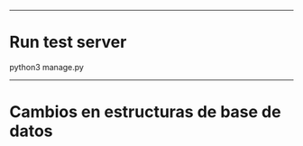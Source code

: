 
-----------------------
# Run test server
python3 manage.py


-----------------------
# Cambios en estructuras de base de datos

